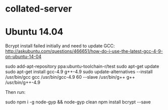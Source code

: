 # collated-server

# Ubuntu 14.04
Bcrypt install failed initially and need to update GCC: http://askubuntu.com/questions/466651/how-do-i-use-the-latest-gcc-4-9-on-ubuntu-14-04

sudo add-apt-repository ppa:ubuntu-toolchain-r/test
sudo apt-get update
sudo apt-get install gcc-4.9 g++-4.9
sudo update-alternatives --install /usr/bin/gcc gcc /usr/bin/gcc-4.9 60 --slave /usr/bin/g++ g++ /usr/bin/g++-4.9

Then run:

sudo npm i -g node-gyp && node-gyp clean
npm install bcrypt --save





